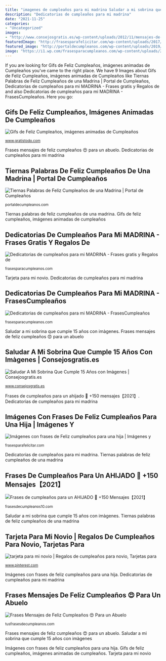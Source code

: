 ```yaml
---
title: "imagenes de cumpleaños para mi madrina Saludar a mi sobrina que cumple 15 años con imàgenes"
description: "Dedicatorias de cumpleaños para mi madrina"
date: "2021-11-25"
categories:
- "Uncategorized"
images:
- "http://www.consejosgratis.es/wp-content/uploads/2012/11/mensajes-de-cumpleanos-752.jpg"
featuredImage: "http://frasesparafelicitar.com/wp-content/uploads/2017/03/Tarjeta-con-frase-de-cumpleaños-para-una-hija-678x381.jpg"
featured_image: "http://portaldecumpleanos.com/wp-content/uploads/2019/10/Bendiciones-madrina.jpg"
image: "https://i1.wp.com/frasesparacumpleanos.com/wp-content/uploads/2018/05/madrina2.jpg?fit=640%2C452&amp;ssl=1"
---
```


If you are looking for Gifs de Feliz Cumpleaños, imágenes animadas de Cumpleaños you've came to the right place. We have 9 Images about Gifs de Feliz Cumpleaños, imágenes animadas de Cumpleaños like Tiernas Palabras de Feliz Cumpleaños de una Madrina | Portal de Cumpleaños, Dedicatorias de cumpleaños para mi MADRINA - Frases gratis y Regalos de and also Dedicatorias de cumpleaños para mi MADRINA - FrasesCumpleaños. Here you go:

## Gifs De Feliz Cumpleaños, Imágenes Animadas De Cumpleaños

![Gifs de Feliz Cumpleaños, imágenes animadas de Cumpleaños](https://www.gratistodo.com/wp-content/uploads/2017/02/cumpleanos-1.gif "Tiernas palabras de feliz cumpleaños de una madrina")

<small>www.gratistodo.com</small>

Frases mensajes de feliz cumpleaños 😍 para un abuelo. Dedicatorias de cumpleaños para mi madrina

## Tiernas Palabras De Feliz Cumpleaños De Una Madrina | Portal De Cumpleaños

![Tiernas Palabras de Feliz Cumpleaños de una Madrina | Portal de Cumpleaños](http://portaldecumpleanos.com/wp-content/uploads/2019/10/Bendiciones-madrina.jpg "Gifs de feliz cumpleaños, imágenes animadas de cumpleaños")

<small>portaldecumpleanos.com</small>

Tiernas palabras de feliz cumpleaños de una madrina. Gifs de feliz cumpleaños, imágenes animadas de cumpleaños

## Dedicatorias De Cumpleaños Para Mi MADRINA - Frases Gratis Y Regalos De

![Dedicatorias de cumpleaños para mi MADRINA - Frases gratis y Regalos de](https://i1.wp.com/frasesparacumpleanos.com/wp-content/uploads/2018/05/madrina2.jpg?fit=640%2C452&amp;ssl=1 "Frases de cumpleaños para un ahijado 🧡 +150 mensajes【2021】")

<small>frasesparacumpleanos.com</small>

Tarjeta para mi novio. Dedicatorias de cumpleaños para mi madrina

## Dedicatorias De Cumpleaños Para Mi MADRINA - FrasesCumpleaños

![Dedicatorias de cumpleaños para mi MADRINA - FrasesCumpleaños](https://i2.wp.com/frasesparacumpleanos.com/wp-content/uploads/2018/05/madrina3.jpg?resize=640%2C426 "Dedicatorias de cumpleaños para mi madrina")

<small>frasesparacumpleanos.com</small>

Saludar a mi sobrina que cumple 15 años con imàgenes. Frases mensajes de feliz cumpleaños 😍 para un abuelo

## Saludar A Mi Sobrina Que Cumple 15 Años Con Imàgenes | Consejosgratis.es

![Saludar A Mi Sobrina Que Cumple 15 Años con Imàgenes | Consejosgratis.es](http://www.consejosgratis.es/wp-content/uploads/2012/11/mensajes-de-cumpleanos-752.jpg "Dedicatorias de cumpleaños para mi madrina")

<small>www.consejosgratis.es</small>

Frases de cumpleaños para un ahijado 🧡 +150 mensajes【2021】. Dedicatorias de cumpleaños para mi madrina

## Imágenes Con Frases De Feliz Cumpleaños Para Una Hija | Imágenes Y

![Imágenes con frases de Feliz cumpleaños para una hija | Imágenes y](http://frasesparafelicitar.com/wp-content/uploads/2017/03/Tarjeta-con-frase-de-cumpleaños-para-una-hija-678x381.jpg "Dedicatorias de cumpleaños para mi madrina")

<small>frasesparafelicitar.com</small>

Dedicatorias de cumpleaños para mi madrina. Tiernas palabras de feliz cumpleaños de una madrina

## Frases De Cumpleaños Para Un AHIJADO 🧡 +150 Mensajes【2021】

![Frases de cumpleaños para un AHIJADO 🧡 +150 Mensajes【2021】](https://frasesdecumpleanos10.com/wp-content/uploads/2018/12/frases-de-cumple-para-un-ahijado-opt.jpg "Gifs de feliz cumpleaños, imágenes animadas de cumpleaños")

<small>frasesdecumpleanos10.com</small>

Saludar a mi sobrina que cumple 15 años con imàgenes. Tiernas palabras de feliz cumpleaños de una madrina

## Tarjeta Para Mi Novio | Regalos De Cumpleaños Para Novio, Tarjetas Para

![tarjeta para mi novio | Regalos de cumpleaños para novio, Tarjetas para](https://i.pinimg.com/originals/29/49/69/29496980596b4dd53a83903c67994eb9.jpg "Tiernas palabras de feliz cumpleaños de una madrina")

<small>www.pinterest.com</small>

Imágenes con frases de feliz cumpleaños para una hija. Dedicatorias de cumpleaños para mi madrina

## Frases Mensajes De Feliz Cumpleaños 😍 Para Un Abuelo

![Frases Mensajes de Feliz Cumpleaños 😍 Para un Abuelo](https://tusfrasesdecumpleanos.com/wp-content/uploads/2019/12/frases-mensajes-y-felicitaciones-de-cumpleanos-para-un-abuelo.jpg "Tarjeta para mi novio")

<small>tusfrasesdecumpleanos.com</small>

Frases mensajes de feliz cumpleaños 😍 para un abuelo. Saludar a mi sobrina que cumple 15 años con imàgenes

Imágenes con frases de feliz cumpleaños para una hija. Gifs de feliz cumpleaños, imágenes animadas de cumpleaños. Tarjeta para mi novio
